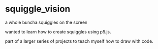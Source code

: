 # squiggle_vision
a whole buncha squiggles on the screen

wanted to learn how to create squiggles using p5.js.  

part of a larger series of projects to teach myself how to draw with code.
